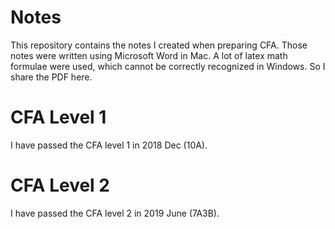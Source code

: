 Notes
=====
This repository contains the notes I created when preparing CFA. 
Those notes were written using Microsoft Word in Mac. 
A lot of latex math formulae were used, which cannot be correctly recognized in Windows. 
So I share the PDF here. 

CFA Level 1
===========
I have passed the CFA level 1 in 2018 Dec (10A).

CFA Level 2
===========
I have passed the CFA level 2 in 2019 June (7A3B).
